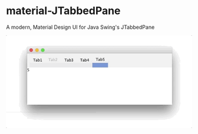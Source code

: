 # material-JTabbedPane
A modern, Material Design UI for Java Swing's JTabbedPane

![material theme](https://github.com/davidsommer/material-JTabbedPane/blob/master/material-jtabbedpane/img/material-tabs.gif)


